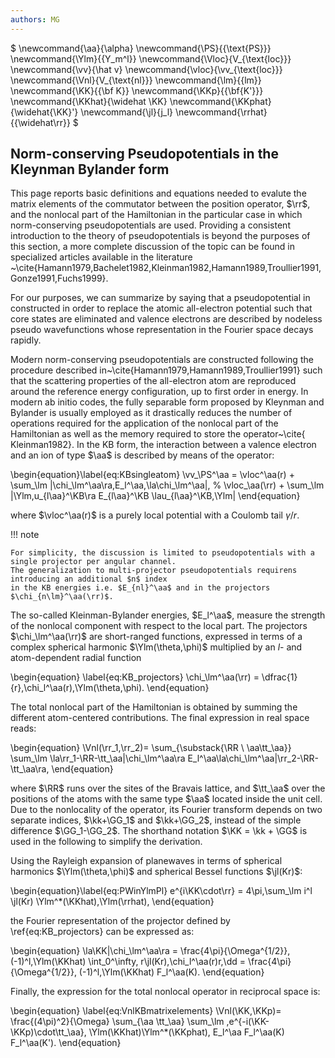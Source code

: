 ```yaml
---
authors: MG
---
```


$
\newcommand{\aa}{\alpha}
\newcommand{\PS}{{\text{PS}}}
\newcommand{\Ylm}{{Y_m^l}}
\newcommand{\Vloc}{V_{\text{loc}}}
\newcommand{\vv}{\hat v}
\newcommand{\vloc}{\vv_{\text{loc}}}
\newcommand{\Vnl}{V_{\text{nl}}}
\newcommand{\lm}{{lm}}
\newcommand{\KK}{{\bf K}}
\newcommand{\KKp}{{\bf{K'}}}
\newcommand{\KKhat}{\widehat \KK}
\newcommand{\KKphat}{\widehat{\KK}'}
\newcommand{\jl}{j_l}
\newcommand{\rrhat}{{\widehat\rr}}
$

## Norm-conserving Pseudopotentials in the Kleynman Bylander form

This page reports basic definitions and equations needed 
to evalute the matrix elements of the commutator between the position operator, $\rr$,
and the nonlocal part of the Hamiltonian in the particular case in which norm-conserving pseudopotentials are used.
Providing a consistent introduction to the theory of pseudopotentials is beyond the purposes of this section,
a more complete discussion of the topic can be found in specialized 
articles available in the literature ~\cite{Hamann1979,Bachelet1982,Kleinman1982,Hamann1989,Troullier1991,Gonze1991,Fuchs1999}.

For our purposes, we can summarize by saying that a pseudopotential in constructed in order to 
replace the atomic all-electron potential such that core states are eliminated 
and valence electrons are described by nodeless pseudo wavefunctions whose 
representation in the Fourier space decays rapidly.

Modern norm-conserving pseudopotentials are constructed following the procedure
described in~\cite{Hamann1979,Hamann1989,Troullier1991} such that the scattering properties of the 
all-electron atom are reproduced around the reference energy configuration, up to first order in energy.
In modern ab initio codes, the fully separable form proposed by Kleynman and Bylander 
is usually employed as it drastically reduces the number of operations 
required for the application of the nonlocal part of the Hamiltonian 
as well as the memory required to store the operator~\cite{ Kleinman1982}.
In the KB form, the interaction between a valence electron and an ion
of type $\aa$ is described by means of the operator:

\begin{equation}\label{eq:KBsingleatom}
\vv_\PS^\aa = 
\vloc^\aa(r) + \sum_\lm |\chi_\lm^\aa\ra\,E_l^\aa\,\la\chi_\lm^\aa|,
% \vloc_\aa(\rr) + \sum_\lm |\Ylm\,u_{l\aa}^\KB\ra E_{l\aa}^\KB \lau_{l\aa}^\KB\,\Ylm|
\end{equation}

where $\vloc^\aa(r)$ is a purely local potential with a Coulomb tail $\gamma/r$.

!!! note

    For simplicity, the discussion is limited to pseudopotentials with a single projector per angular channel.
    The generalization to multi-projector pseudopotentials requirens introducing an additional $n$ index
    in the KB energies i.e. $E_{nl}^\aa$ and in the projectors $\chi_{n\lm}^\aa(\rr)$.

The so-called Kleinman-Bylander energies, $E_l^\aa$,
measure the strength of the nonlocal component with respect to the local part.
The projectors $\chi_\lm^\aa(\rr)$ are 
short-ranged functions, expressed in terms of a complex spherical harmonic $\Ylm(\theta,\phi)$
multiplied by an $l$- and atom-dependent radial function 

\begin{equation}
\label{eq:KB_projectors}
\chi_\lm^\aa(\rr) = \dfrac{1}{r}\,\chi_l^\aa(r)\,\Ylm(\theta,\phi).
\end{equation}

<!--
where 

\begin{equation}\label{eq:KBfunctionU}
u_{l\aa}^\KB (\rr) = 
\frac{\Delta v_{l\aa}(\rr)\,u_{l\aa}^\PS (\rr)}
     {\norm{u_{l\aa}(\rr)\,\Delta_{l\aa}}^{1/2}}
\end{equation}
are localized functions defined in terms of the short-ranged ...
and the pseudo eigenfuncions of the reference atom.
\begin{equation}\label{eq:KBenergy}
E_{l\aa}^\KB = 
\frac{\la u_{l\aa}^\PS \Delta v_{l\aa} | \Delta v_{l\aa} u_{l\aa}^\PS \ra }
     {\la u_{l\aa}^\PS | \Delta v_{l\aa} | u_{l\aa}^\PS \ra}
\end{equation}
-->

The total nonlocal part of the Hamiltonian is obtained 
by summing the different atom-centered contributions.
The final expression in real space reads:

\begin{equation}
\Vnl(\rr_1,\rr_2)= 
\sum_{\substack{\RR \\ \aa\tt_\aa}}
\sum_\lm \la\rr_1-\RR-\tt_\aa|\chi_\lm^\aa\ra E_l^\aa\la\chi_\lm^\aa|\rr_2-\RR-\tt_\aa\ra,
\end{equation}

where $\RR$ runs over the sites of the Bravais lattice, and $\tt_\aa$ over the 
positions of the atoms with the same type $\aa$ located inside the unit cell.
Due to the nonlocality of the operator, its Fourier transform depends
on two separate indices, $\kk+\GG_1$ and $\kk+\GG_2$, instead of the simple difference $\GG_1-\GG_2$.
The shorthand notation $\KK = \kk + \GG$ is used in the following to simplify the derivation.

Using the Rayleigh expansion of planewaves in terms of spherical 
harmonics $\Ylm(\theta,\phi)$ and spherical Bessel functions $\jl(Kr)$:

\begin{equation}\label{eq:PWinYlmPl}
e^{i\KK\cdot\rr} = 
 4\pi\,\sum_\lm i^l \jl(Kr) \Ylm^\*(\KKhat)\,\Ylm(\rrhat),
\end{equation}

the Fourier representation of the projector defined by \ref{eq:KB_projectors} can be expressed as:

\begin{equation}
\la\KK|\chi_\lm^\aa\ra = 
 \frac{4\pi}{\Omega^{1/2}}\, (-1)^l\,\Ylm(\KKhat) 
 \int_0^\infty\, r\jl(Kr)\,\chi_l^\aa(r)r\,\dd  =
 \frac{4\pi}{\Omega^{1/2}}\, (-1)^l\,\Ylm(\KKhat) F_l^\aa(K).
\end{equation}

<!--
%where the form factors $F_l^\aa(K)$ related to the atom of type $\aa$ is defined by
%\begin{equation}\label{wq:defformfactors}
% F_l^\aa(K) \df 
% \frac{\int_0^\infty r\,j_l (Kr)\,u_{l\aa} \Delta v_{l\aa}\,\dd r}
%      {\norm{u_{l\aa} \Delta v_{l\aa}}^{1/2} }
%\end{equation}
-->

Finally, the expression for the total nonlocal operator in reciprocal space is:

\begin{equation}
\label{eq:VnlKBmatrixelements}
\Vnl(\KK,\KKp)= \frac{(4\pi)^2}{\Omega} \sum_{\aa \tt_\aa} \sum_\lm
 \,e^{-i(\KK-\KKp)\cdot\tt_\aa}\,
 \Ylm(\KKhat)\Ylm^\*(\KKphat)\, E_l^\aa F_l^\aa(K) F_l^\aa(K').
\end{equation}

